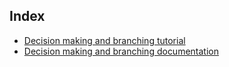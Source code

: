 ## Index
- [Decision making and branching tutorial](Decision_Making_And_Branching_Tutorial.md)  
- [Decision making and branching documentation](Decision_making_statements.md)
